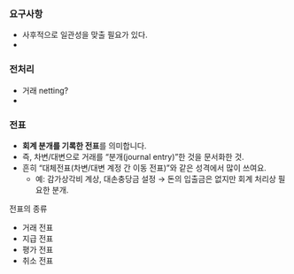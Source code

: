 
### 요구사항
* 사후적으로 일관성을 맞출 필요가 있다.
* 


### 전처리
* 거래 netting?
* 


### 전표


- **회계 분개를 기록한 전표**를 의미합니다. 
- 즉, 차변/대변으로 거래를 “분개(journal entry)”한 것을 문서화한 것.
- 흔히 “대체전표(차변/대변 계정 간 이동 전표)”와 같은 성격에서 많이 쓰여요.
    - 예: 감가상각비 계상, 대손충당금 설정 → 돈의 입출금은 없지만 회계 처리상 필요한 분개.


전표의 종류
* 거래 전표
* 지급 전표
* 평가 전표
* 취소 전표


